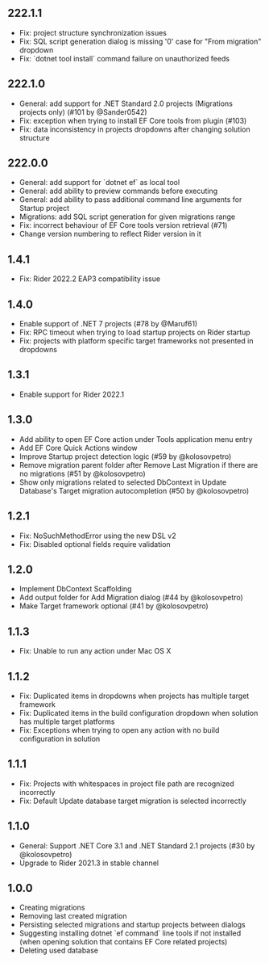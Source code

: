 <h2>222.1.1</h2>
<p>
  <ul>
    <li>Fix: project structure synchronization issues</li>
    <li>Fix: SQL script generation dialog is missing '0' case for "From migration" dropdown</li>
    <li>Fix: `dotnet tool install` command failure on unauthorized feeds</li>
  </ul>
</p>
<h2>222.1.0</h2>
<p>
  <ul>
    <li>General: add support for .NET Standard 2.0 projects (Migrations projects only) (#101 by @Sander0542)</li>
    <li>Fix: exception when trying to install EF Core tools from plugin (#103)</li>
    <li>Fix: data inconsistency in projects dropdowns after changing solution structure</li>
  </ul>
</p>
<h2>222.0.0</h2>
<p>
  <ul>
    <li>General: add support for `dotnet ef` as local tool</li>
    <li>General: add ability to preview commands before executing</li>
    <li>General: add ability to pass additional command line arguments for Startup project</li>
    <li>Migrations: add SQL script generation for given migrations range</li>
    <li>Fix: incorrect behaviour of EF Core tools version retrieval (#71)</li>
    <li>Change version numbering to reflect Rider version in it</li>
  </ul>
</p>
<h2>1.4.1</h2>
<p>
  <ul>
    <li>Fix: Rider 2022.2 EAP3 compatibility issue</li>
  </ul>
</p>
<h2>1.4.0</h2>
<p>
  <ul>
    <li>Enable support of .NET 7 projects (#78 by @Maruf61)</li>
    <li>Fix: RPC timeout when trying to load startup projects on Rider startup</li>
    <li>Fix: projects with platform specific target frameworks not presented in dropdowns</li>
  </ul>
</p>
<h2>1.3.1</h2>
<p>
  <ul>
    <li>Enable support for Rider 2022.1</li>
  </ul>
</p>
<h2>1.3.0</h2>
<p>
  <ul>
    <li>Add ability to open EF Core action under Tools application menu entry</li>
    <li>Add EF Core Quick Actions window</li>
    <li>Improve Startup project detection logic (#59 by @kolosovpetro)</li>
    <li>Remove migration parent folder after Remove Last Migration if there are no migrations (#51 by @kolosovpetro)</li>
    <li>Show only migrations related to selected DbContext in Update Database's Target migration autocompletion (#50 by @kolosovpetro)</li>
  </ul>
</p>
<h2>1.2.1</h2>
<p>
  <ul>
    <li>Fix: NoSuchMethodError using the new DSL v2</li>
    <li>Fix: Disabled optional fields require validation</li>
  </ul>
</p>
<h2>1.2.0</h2>
<p>
  <ul>
    <li>Implement DbContext Scaffolding</li>
    <li>Add output folder for Add Migration dialog (#44 by @kolosovpetro)</li>
    <li>Make Target framework optional (#41 by @kolosovpetro)</li>
  </ul>
</p>
<h2>1.1.3</h2>
<p>
  <ul>
    <li>Fix: Unable to run any action under Mac OS X</li>
  </ul>
</p>
<h2>1.1.2</h2>
<p>
  <ul>
    <li>Fix: Duplicated items in dropdowns when projects has multiple target framework</li>
    <li>Fix: Duplicated items in the build configuration dropdown when solution has multiple target platforms</li>
    <li>Fix: Exceptions when trying to open any action with no build configuration in solution</li>
  </ul>
</p>
<h2>1.1.1</h2>
<p>
  <ul>
    <li>Fix: Projects with whitespaces in project file path are recognized incorrectly</li>
    <li>Fix: Default Update database target migration is selected incorrectly</li>
  </ul>
</p>
<h2>1.1.0</h2>
<p>
  <ul>
    <li>General: Support .NET Core 3.1 and .NET Standard 2.1 projects (#30 by @kolosovpetro)</li>
    <li>Upgrade to Rider 2021.3 in stable channel</li>
  </ul>
</p>
<h2>1.0.0</h2>
<p>
  <ul>
    <li>Creating migrations</li>
    <li>Removing last created migration</li>
    <li>Persisting selected migrations and startup projects between dialogs</li>
    <li>Suggesting installing dotnet `ef command` line tools if not installed (when opening solution that contains EF Core related projects)</li>
    <li>Deleting used database</li>
  </ul>
</p>
